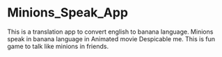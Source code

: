 # Minions_Speak_App

This is a translation app to convert english to banana language. Minions speak in banana language in Animated movie Despicable me. This is fun game to talk like minions in friends.
 
